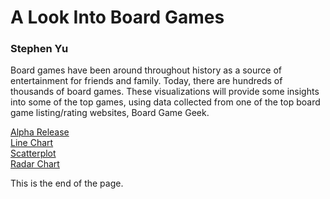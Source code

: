 # A Look Into Board Games

### Stephen Yu

Board games have been around throughout history as a source of entertainment for friends and family.
Today, there are hundreds of thousands of board games. These visualizations will provide some insights into some
of the top games, using data collected from one of the top board game listing/rating websites, Board Game Geek.

[Alpha Release](docs/Alpha%20Release.pdf)  
[Line Chart](linechart.html)  
[Scatterplot](scatterplot.html)  
[Radar Chart](radar.html)

<style>
div.linechart {
  font-family: "Trebuchet MS", sans-serif;
}

.axis text {
    font-family: "Trebuchet MS", sans-serif;
    font-size: 12px;
}

.grid {
    color: lightgray;
}

.label {
    font-size: 24px;
    font-family: "Trebuchet MS", sans-serif;
    text-anchor: middle;
    alignment-baseline: middle;
}

.title {
    font-size: 28px;
    font-family: "Trebuchet MS", sans-serif;
    text-anchor: middle;
    alignment-baseline: middle;
}
</style>
<script src="https://d3js.org/d3.v7.min.js"></script>

<div id="linechart"></div>
<div id="scatterplot"></div>
<div id="radarchart"></div>

<script>
    let canvasWidth = 1200;
    let canvasHeight = 800;
    let xMargin = 100;
    let yMargin = 100;
    let width = canvasWidth - xMargin;
    let height = canvasHeight - yMargin;

    let svg = d3.select("div#linechart")
        .append("svg")
        .attr("height", height)
        .attr("width", width);

    svg.append("text")
        .attr("class", "title")
        .attr("transform", "translate(" + (width / 2) + ", " + (yMargin / 2) + ")")
        .text("Board Games Published Over Time");

    svg.append("text")
        .attr("class", "label")
        .attr("transform", "translate(" + (width / 2) + ", " + (height - yMargin / 2) + ")")
        .text("Year");

    svg.append("text")
        .attr("class", "label")
        .attr("transform", "translate(" + (xMargin / 2) + ", " + (height / 2) + ") rotate(270)")
        .text("# of Board Games");

    let xScale = d3.scaleTime().range([0, width - xMargin * 2]);
    let yScale = d3.scaleLinear().range([height - yMargin * 2, 0]);

    let grid_container = svg.append("g");

    let container = svg.append("g")
        .attr("transform", "translate(" + xMargin + ", " + yMargin + ")");

    let parseDate = d3.timeParse("%Y");

    let rowConverter = function(d) {
        return {
            year: parseDate(d["Year Published"]),
        };
    };

    d3.csv("BGG_Data_Set.csv", rowConverter).then(data => {
        data = data.filter(data => data.year !== null);
        let counts = d3.rollups(data, v => d3.count(v, d => d.year), d => d.year);
        counts = counts.sort((a, b) => a[0] - b[0]);

        counts.shift();

        counts.pop();

        xScale.domain(d3.extent(counts, function(d) {
            return d[0];
        }));

        yScale.domain([0, d3.max(counts, function(d) {
            return d[1];
        })]);

        container.append("path")
            .datum(counts)
            .attr("fill", "none")
            .attr("stroke", "cornflowerblue")
            .attr("stroke-width", 3)
            .attr("d", d3.line()
                .x(function(d) {
                    return xScale(d[0]);
                })
                .y(function(d) {
                    return yScale(d[1]);
                }));

        grid_container.append("g")
            .attr("class", "grid")
            .attr("transform", "translate(" + xMargin + ", " + yMargin + ")")
            .call(d3.axisRight(yScale)
                .tickSize(width - xMargin * 2)
                .tickFormat("")
                .tickSizeOuter(0));

        svg.append("g")
            .attr("class", "axis")
            .attr("transform", "translate(" + xMargin + ", " + (height - yMargin) + ")")
            .call(d3.axisBottom(xScale).tickSizeOuter(0)
                .ticks(d3.timeYear.every(100)));

        svg.append("g")
            .attr("class", "axis")
            .attr("transform", "translate(" + xMargin + ", " + yMargin + ")")
            .call(d3.axisLeft(yScale).tickSizeOuter(0));
    });
</script>

<script>
    let width = 800;
    let height = 800;

    let svg = d3.select("div#radarchart").append("svg")
        .attr("width", width)
        .attr("height", height);

    svg.append("text")
        .attr("transform", "translate(" + (width / 7) + ", 20)")
        .text("Number of Games Owned by Domain and Minimum Age Recommendation");

    let radialScale = d3.scaleLinear()
        .range([0, 250]);

    let rowConverter = function(d) {
        return {
            num_owned: +d["Owned Users"],
            domain: d["Domains"].trim(),
            age: +d["Min Age"]
        };
    };

    d3.csv("bgg_data_domains.csv", rowConverter).then(data => {
        let groupedData = d3.flatRollup(data, v => d3.sum(v, d => d.num_owned), d => {
            if (d.age >= 0 && d.age <= 5) {
                return "0-5";
            } else if (d.age >= 6 && d.age <= 11) {
                return "6-11";
            } else {
                return "12+";
            }
        }, d => d.domain);

        groupedData = groupedData.filter(item => item[1] !== "");

        groupedData = groupedData.sort(function(a, b) {
            const nameA = a[1].toUpperCase();
            const nameB = b[1].toUpperCase();
            if (nameA < nameB) {
                return 1;
            }
            if (nameA > nameB) {
                return -1;
            }
            return 0;
        });

        let ageGroupedData = d3.groups(groupedData, d => d[0]);

        let features = ageGroupedData[0][1].map(d => d[1]);

        let ticks = [1600000, 3200000, 4800000, 6400000, 8000000];
        radialScale.domain([0, 8000000]);

        ticks.forEach(t =>
            svg.append("circle")
                .attr("cx", 350)
                .attr("cy", 350)
                .attr("fill", "none")
                .attr("stroke", "gray")
                .attr("r", radialScale(t))
        );

        ticks.forEach(t =>
            svg.append("text")
                .attr("class", "num-label")
                .attr("x", 355)
                .attr("y", 350 - radialScale(t))
                .text(t.toString())
        );

        function angleToCoordinate(angle, value) {
            let x = Math.cos(angle) * radialScale(value);
            let y = Math.sin(angle) * radialScale(value);
            return {"x": 350 + x, "y": 350 - y};
        }

        for (let i = 0; i < features.length; i++) {
            let ftName = features[i];
            let angle = (Math.PI / 2) + (2 * Math.PI * i / features.length);
            let lineCoordinate = angleToCoordinate(angle, 8000000);
            let labelCoordinate = angleToCoordinate(angle, 9550000);

            svg.append("line")
                .attr("x1", 350)
                .attr("y1", 350)
                .attr("x2", lineCoordinate.x)
                .attr("y2", lineCoordinate.y)
                .attr("stroke", "black");

            svg.append("text")
                .attr("class", "label")
                .attr("x", labelCoordinate.x)
                .attr("y", labelCoordinate.y)
                .text(ftName);
        }

        let line = d3.line()
            .x(d => d.x)
            .y(d => d.y);

        let colors = ["darkorange", "gray", "navy"];

        function getPathCoordinates(dataPoint) {
            let coordinates = [];
            for (let i = 0; i < features.length; i++) {
                let angle = (Math.PI / 2) + (2 * Math.PI * i / features.length);
                coordinates.push(angleToCoordinate(angle, dataPoint[1][i][2]))
            }
            return coordinates;
        }

        for (let i = 0; i < ageGroupedData.length; i++) {
            let d = ageGroupedData[i];
            let color = colors[i];
            let coordinates = getPathCoordinates(d);

            svg.append("path")
                .datum(coordinates)
                .attr("d", line)
                .attr("stroke-width", 3)
                .attr("stroke", color)
                .attr("fill", color)
                .attr("stroke-opacity", 1)
                .attr("opacity", 0.5)
        }
    })
</script>

<script>
    let canvasWidth = 1300;
    let canvasHeight = 800;
    let xMargin = 100;
    let yMargin = 100;
    let width = canvasWidth - xMargin;
    let height = canvasHeight - yMargin;
    let dotSize = 2;

    let svg = d3.select("div#scatterplot")
        .append("svg")
        .attr("height", height)
        .attr("width", width + xMargin);

    svg.append("text")
        .attr("class", "title")
        .attr("transform", "translate(" + (width / 2) + ", " + (yMargin / 2) + ")")
        .text("Rating vs Complexity of Board Games");

    svg.append("text")
        .attr("class", "label")
        .attr("transform", "translate(" + (width / 2) + ", " + (height - yMargin / 2) + ")")
        .text("Complexity Average");

    svg.append("text")
        .attr("class", "label")
        .attr("transform", "translate(" + (xMargin / 2) + ", " + (height / 2) + ") rotate(270)")
        .text("Rating Average");

    let xScale = d3.scaleLinear().range([0, width - xMargin * 2]);
    let yScale = d3.scaleLinear().range([height - yMargin * 2, 0]);

    let grid_container = svg.append("g");

    let container = svg.append("g")
        .attr("transform", "translate(" + xMargin + ", " + yMargin + ")");

    let parseDate = d3.timeParse("%Y");

    let rowConverter = function(d) {
        return {
            name: d["Name"],
            rating: +d["Rating Average"],
            complexity: +d["Complexity Average"],
            mechanics: d["Mechanics"].trim(),

        };
    };

    d3.csv("bgg_data_mechanics.csv", rowConverter).then(data => {
        data = data.filter(d => d.complexity >= 1);

        const initialData = Array.from(new Set(data.map(d => d.name)))
            .map(id => {
                return data.find(d => d.name === id)
            });

        xScale.domain(d3.extent(data, function(d) {
            return d.complexity;
        }));

        yScale.domain(d3.extent(data, function(d) {
            return d.rating;
        }));

        let options = data.map(d => d.mechanics)
            .filter(option => option !== "");

        options = options.filter((option, index) => options.indexOf(option) === index)
            .sort();

        d3.select("#selectButton")
            .append('option')
            .text("Game Mechanic")
            .attr("value", "Game Mechanic");

        d3.select("#selectButton")
            .selectAll('myOptions')
            .data(options)
            .enter()
            .append('option')
            .text(function(d) {
                return d;
            })
            .attr("value", function(d) {
                return d;
            });


        let circles = container.selectAll("circle");

        function update(selectedGroup) {
            if (selectedGroup !== "Game Mechanic") {
                let dataFilter = data.filter(function(d) {
                    return d.mechanics === selectedGroup;
                });

                circles = circles
                    .data(dataFilter)
                    .join("circle");

                circles
                    .transition()
                    .duration(1000)
                    .attr("fill", "steelblue")
                    .attr("cx", function(d) {
                        return xScale(d.complexity);
                    })
                    .attr("cy", function(d) {
                        return yScale(d.rating);
                    })
                    .attr("r", dotSize)

            } else {
                circles = circles.data(initialData)
                    .join('circle');

                circles
                    .transition()
                    .duration(0)
                    .attr("fill", "steelblue")
                    .attr("cx", function(d) {
                        return xScale(d.complexity);
                    })
                    .attr("cy", function(d) {
                        return yScale(d.rating);
                    })
                    .attr("r", dotSize);
            }
        }

        update("Game Mechanic");

        d3.select("#selectButton").on("change", function(d) {
            let selectedOption = d3.select(this).property("value");
            update(selectedOption);
        });

        grid_container.append("g")
            .attr("class", "grid")
            .attr("transform", "translate(" + xMargin + ", " + (height - yMargin) + ")")
            .call(d3.axisTop(xScale)
                .tickSize(height - yMargin * 2)
                .tickFormat("")
                .tickSizeOuter(0));

        grid_container.append("g")
            .attr("class", "grid")
            .attr("transform", "translate(" + xMargin + ", " + yMargin + ")")
            .call(d3.axisRight(yScale)
                .tickSize(width - xMargin * 2)
                .tickFormat("")
                .tickSizeOuter(0));

        svg.append("g")
            .attr("class", "axis")
            .attr("transform", "translate(" + xMargin + ", " + (height - yMargin) + ")")
            .call(d3.axisBottom(xScale).tickSizeOuter(0));

        svg.append("g")
            .attr("class", "axis")
            .attr("transform", "translate(" + xMargin + ", " + yMargin + ")")
            .call(d3.axisLeft(yScale).tickSizeOuter(0));
    });
</script>

This is the end of the page.